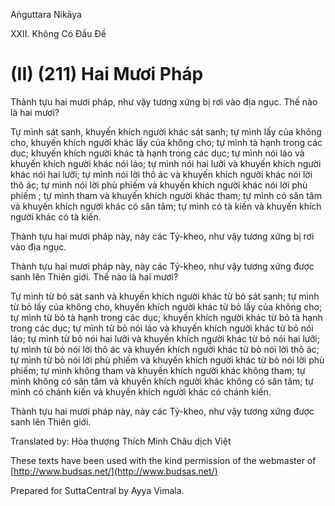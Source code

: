 Aṅguttara Nikāya

XXII. Không Có Ðầu Ðề

# (II) (211) Hai Mươi Pháp

Thành tựu hai mươi pháp, như vậy tương xứng bị rơi vào địa ngục. Thế nào là hai mươi?

Tự mình sát sanh, khuyến khích người khác sát sanh; tự mình lấy của không cho, khuyến khích người khác lấy của không cho; tự mình tà hạnh trong các dục; khuyến khích người khác tà hạnh trong các dục; tự mình nói láo và khuyến khích người khác nói láo; tự mình nói hai lưỡi và khuyến khích người khác nói hai lưỡi; tự mình nói lời thô ác và khuyến khích người khác nói lời thô ác; tự mình nói lời phù phiếm và khuyến khích người khác nói lời phù phiếm ; tự mình tham và khuyến khích người khác tham; tự mình có sân tâm và khuyến khích người khác có sân tâm; tự mình có tà kiến và khuyến khích người khác có tà kiến.

Thành tựu hai mươi pháp này, này các Tỷ-kheo, như vậy tương xứng bị rơi vào địa ngục.

Thành tựu hai mươi pháp này, này các Tỷ-kheo, như vậy tương xứng được sanh lên Thiên giới. Thế nào là hai mươi?

Tự mình từ bỏ sát sanh và khuyến khích người khác từ bỏ sát sanh; tự mình từ bỏ lấy của không cho, khuyến khích người khác từ bỏ lấy của không cho; tự mình từ bỏ tà hạnh trong các dục; khuyến khích người khác từ bỏ tà hạnh trong các dục; tự mình từ bỏ nói láo và khuyến khích người khác từ bỏ nói láo; tự mình từ bỏ nói hai lưỡi và khuyến khích người khác từ bỏ nói hai lưỡi; tự mình từ bỏ nói lời thô ác và khuyến khích người khác từ bỏ nói lời thô ác; tự mình từ bỏ nói lời phù phiếm và khuyến khích người khác từ bỏ nói lời phù phiếm; tự mình không tham và khuyến khích người khác không tham; tự mình không có sân tâm và khuyến khích người khác không có sân tâm; tự mình có chánh kiến và khuyến khích người khác có chánh kiến.

Thành tựu hai mươi pháp này, này các Tỷ-kheo, như vậy tương xứng được sanh lên Thiên giới.

Translated by: Hòa thượng Thích Minh Châu dịch Việt

These texts have been used with the kind permission of the webmaster of [http://www.budsas.net/](http://www.budsas.net/)

Prepared for SuttaCentral by Ayya Vimala.